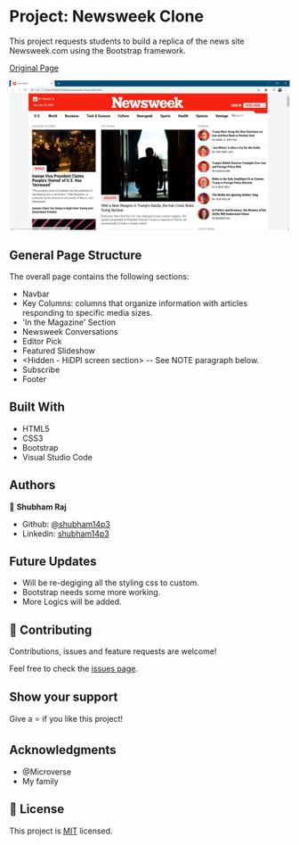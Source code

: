 # Project: Newsweek Clone

This project requests students to build a replica of the news site Newsweek.com using the Bootstrap framework.

[Original Page](http://newsweek.com/)

![screenshot](./app_screenshot.png)

## General Page Structure
 
The overall page contains the following sections: 
- Navbar
- Key Columns: columns that organize information with articles responding to specific media sizes.
- 'In the Magazine' Section
- Newsweek Conversations
- Editor Pick
- Featured Slideshow
- <Hidden - HiDPI screen section> -- See NOTE paragraph below.
- Subscribe 
- Footer

 
## Built With

- HTML5
- CSS3
- Bootstrap
- Visual Studio Code

## Authors

👤 **Shubham Raj**

- Github: [@shubham14p3](https://github.com/shubham14p3)
- Linkedin: [shubham14p3](https://linkedin.com/shubham14p3)

## Future Updates

- Will be re-degiging all the styling css to custom.
- Bootstrap needs some more working.
- More Logics will be added.

## 🤝 Contributing

Contributions, issues and feature requests are welcome!

Feel free to check the [issues page](https://github.com/canriquez/newsweek-clone/issues/).

## Show your support

Give a ⭐️ if you like this project!

## Acknowledgments

- @Microverse
- My family

## 📝 License

This project is [MIT](lic.url) licensed.
